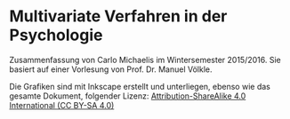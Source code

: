 # Multivariate Verfahren in der Psychologie

Zusammenfassung von Carlo Michaelis im Wintersemester 2015/2016. Sie basiert auf einer Vorlesung von Prof. Dr. Manuel Völkle.

Die Grafiken sind mit Inkscape erstellt und unterliegen, ebenso wie das gesamte Dokument, folgender Lizenz: [Attribution-ShareAlike 4.0 International (CC BY-SA 4.0)](http://creativecommons.org/licenses/by-sa/4.0/)

